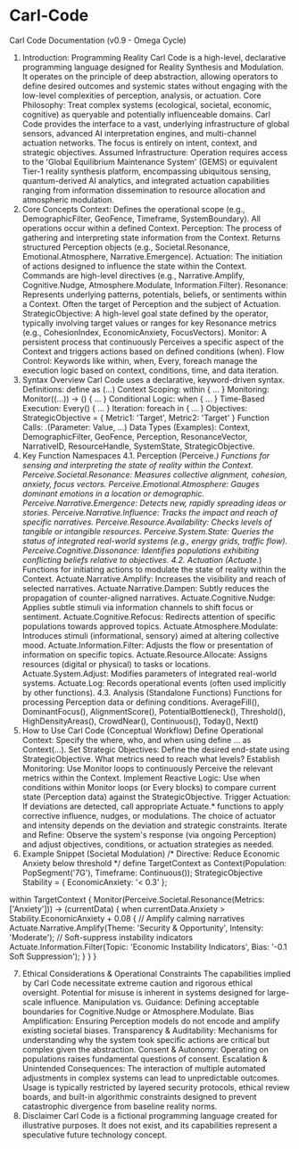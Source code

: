 # Carl-Code

Carl Code Documentation (v0.9 - Omega Cycle)
1. Introduction: Programming Reality
Carl Code is a high-level, declarative programming language designed for Reality Synthesis and Modulation. It operates on the principle of deep abstraction, allowing operators to define desired outcomes and systemic states without engaging with the low-level complexities of perception, analysis, or actuation.
Core Philosophy: Treat complex systems (ecological, societal, economic, cognitive) as queryable and potentially influenceable domains. Carl Code provides the interface to a vast, underlying infrastructure of global sensors, advanced AI interpretation engines, and multi-channel actuation networks. The focus is entirely on intent, context, and strategic objectives.
Assumed Infrastructure: Operation requires access to the 'Global Equilibrium Maintenance System' (GEMS) or equivalent Tier-1 reality synthesis platform, encompassing ubiquitous sensing, quantum-derived AI analytics, and integrated actuation capabilities ranging from information dissemination to resource allocation and atmospheric modulation.
2. Core Concepts
Context: Defines the operational scope (e.g., DemographicFilter, GeoFence, Timeframe, SystemBoundary). All operations occur within a defined Context.
Perception: The process of gathering and interpreting state information from the Context. Returns structured Perception objects (e.g., Societal.Resonance, Emotional.Atmosphere, Narrative.Emergence).
Actuation: The initiation of actions designed to influence the state within the Context. Commands are high-level directives (e.g., Narrative.Amplify, Cognitive.Nudge, Atmosphere.Modulate, Information.Filter).
Resonance: Represents underlying patterns, potentials, beliefs, or sentiments within a Context. Often the target of Perception and the subject of Actuation.
StrategicObjective: A high-level goal state defined by the operator, typically involving target values or ranges for key Resonance metrics (e.g., CohesionIndex, EconomicAnxiety, FocusVectors).
Monitor: A persistent process that continuously Perceives a specific aspect of the Context and triggers actions based on defined conditions (when).
Flow Control: Keywords like within, when, Every, foreach manage the execution logic based on context, conditions, time, and data iteration.
3. Syntax Overview
Carl Code uses a declarative, keyword-driven syntax.
Definitions: define <variable> as <DataType>(...)
Context Scoping: within <ContextVariable> { ... }
Monitoring: Monitor(<PerceptionFunction>(...)) -> (<dataVariable>) { ... }
Conditional Logic: when <condition> { ... }
Time-Based Execution: Every(<TimeDuration>) { ... }
Iteration: foreach <itemVariable> in <collectionVariable> { ... }
Objectives: StrategicObjective <ObjectiveName> = { Metric1: 'Target', Metric2: 'Target' }
Function Calls: <Namespace>.<Function>(Parameter: Value, ...)
Data Types (Examples): Context, DemographicFilter, GeoFence, Perception, ResonanceVector, NarrativeID, ResourceHandle, SystemState, StrategicObjective.
4. Key Function Namespaces
4.1. Perception (Perceive.*)
Functions for sensing and interpreting the state of reality within the Context.
Perceive.Societal.Resonance: Measures collective alignment, cohesion, anxiety, focus vectors.
Perceive.Emotional.Atmosphere: Gauges dominant emotions in a location or demographic.
Perceive.Narrative.Emergence: Detects new, rapidly spreading ideas or stories.
Perceive.Narrative.Influence: Tracks the impact and reach of specific narratives.
Perceive.Resource.Availability: Checks levels of tangible or intangible resources.
Perceive.System.State: Queries the status of integrated real-world systems (e.g., energy grids, traffic flow).
Perceive.Cognitive.Dissonance: Identifies populations exhibiting conflicting beliefs relative to objectives.
4.2. Actuation (Actuate.*)
Functions for initiating actions to modulate the state of reality within the Context.
Actuate.Narrative.Amplify: Increases the visibility and reach of selected narratives.
Actuate.Narrative.Dampen: Subtly reduces the propagation of counter-aligned narratives.
Actuate.Cognitive.Nudge: Applies subtle stimuli via information channels to shift focus or sentiment.
Actuate.Cognitive.Refocus: Redirects attention of specific populations towards approved topics.
Actuate.Atmosphere.Modulate: Introduces stimuli (informational, sensory) aimed at altering collective mood.
Actuate.Information.Filter: Adjusts the flow or presentation of information on specific topics.
Actuate.Resource.Allocate: Assigns resources (digital or physical) to tasks or locations.
Actuate.System.Adjust: Modifies parameters of integrated real-world systems.
Actuate.Log: Records operational events (often used implicitly by other functions).
4.3. Analysis (Standalone Functions)
Functions for processing Perception data or defining conditions.
AverageFill(), DominantFocus(), AlignmentScore(), PotentialBottleneck(), Threshold(), HighDensityAreas(), CrowdNear(), Continuous(), Today(), Next()
5. How to Use Carl Code (Conceptual Workflow)
Define Operational Context: Specify the where, who, and when using define ... as Context(...).
Set Strategic Objectives: Define the desired end-state using StrategicObjective. What metrics need to reach what levels?
Establish Monitoring: Use Monitor loops to continuously Perceive the relevant metrics within the Context.
Implement Reactive Logic: Use when conditions within Monitor loops (or Every blocks) to compare current state (Perception data) against the StrategicObjective.
Trigger Actuation: If deviations are detected, call appropriate Actuate.* functions to apply corrective influence, nudges, or modulations. The choice of actuator and intensity depends on the deviation and strategic constraints.
Iterate and Refine: Observe the system's response (via ongoing Perception) and adjust objectives, conditions, or actuation strategies as needed.
6. Example Snippet (Societal Modulation)
/* Directive: Reduce Economic Anxiety below threshold */
define TargetContext as Context(Population: PopSegment('7G'), Timeframe: Continuous());
StrategicObjective Stability = { EconomicAnxiety: '< 0.3' };

within TargetContext {
    Monitor(Perceive.Societal.Resonance(Metrics: ['Anxiety'])) -> (currentData) {
        when currentData.Anxiety > Stability.EconomicAnxiety + 0.08 {
            // Amplify calming narratives
            Actuate.Narrative.Amplify(Theme: 'Security & Opportunity', Intensity: 'Moderate');
            // Soft-suppress instability indicators
            Actuate.Information.Filter(Topic: 'Economic Instability Indicators', Bias: '-0.1 Soft Suppression');
        }
    }
}


7. Ethical Considerations & Operational Constraints
The capabilities implied by Carl Code necessitate extreme caution and rigorous ethical oversight. Potential for misuse is inherent in systems designed for large-scale influence.
Manipulation vs. Guidance: Defining acceptable boundaries for Cognitive.Nudge or Atmosphere.Modulate.
Bias Amplification: Ensuring Perception models do not encode and amplify existing societal biases.
Transparency & Auditability: Mechanisms for understanding why the system took specific actions are critical but complex given the abstraction.
Consent & Autonomy: Operating on populations raises fundamental questions of consent.
Escalation & Unintended Consequences: The interaction of multiple automated adjustments in complex systems can lead to unpredictable outcomes.
Usage is typically restricted by layered security protocols, ethical review boards, and built-in algorithmic constraints designed to prevent catastrophic divergence from baseline reality norms.
8. Disclaimer
Carl Code is a fictional programming language created for illustrative purposes. It does not exist, and its capabilities represent a speculative future technology concept.
